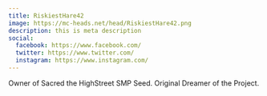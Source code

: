 ```yaml
---
title: RiskiestHare42
image: https://mc-heads.net/head/RiskiestHare42.png
description: this is meta description
social:
  facebook: https://www.facebook.com/
  twitter: https://www.twitter.com/
  instagram: https://www.instagram.com/
---
```


Owner of Sacred the HighStreet SMP Seed. Original Dreamer of the Project.
